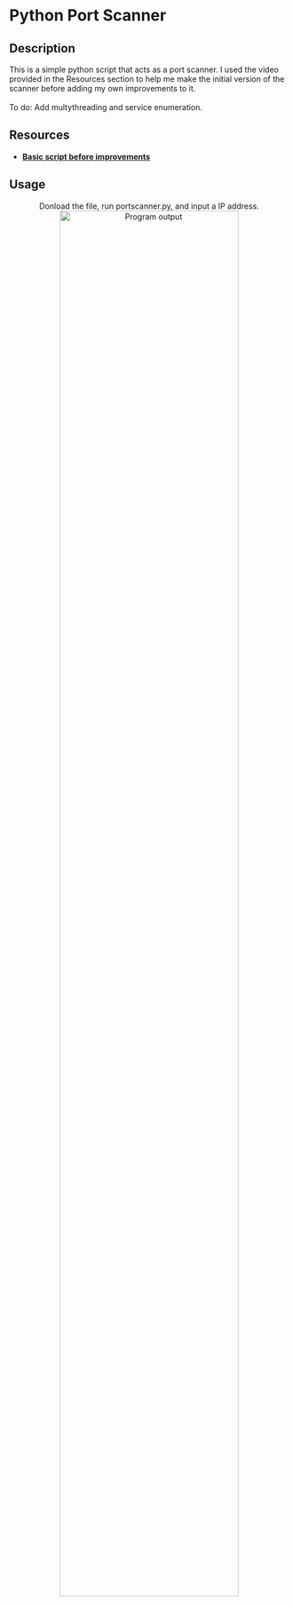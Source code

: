 <h1>Python Port Scanner</h1>

<h2>Description</h2>
This is a simple python script that acts as a port scanner. I used the video provided in the Resources section to help me make the initial version of the scanner before adding my own improvements to it.
<br /></br>
To do: Add multythreading and service enumeration. </br>

<h2>Resources</h2>

- <b>[Basic script before improvements](https://www.youtube.com/watch?v=t9EX2RAUoTU)</b> 

<h2>Usage</h2>

<p align="center">
Donload the file, run portscanner.py, and input a IP address. <br/>
<img src="https://imgur.com/p2jWaT5.png" height="80%" width="80%" alt="Program output"/>
<br />
<br />
